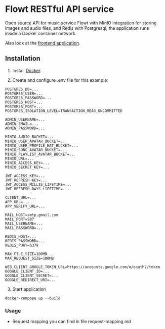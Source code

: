 # Flowt RESTful API service

Open source API for music service Flowt with MinIO integration for storing images and audio files, and Redis with Postgresql, the application runs inside a Docker container network.

Also look at the [frontend application](https://github.com/yougotnothing/flowt-frontend).

## Installation

1. Install [Docker](https://www.docker.com/get-started/).

2. Create and configure .env file for this example:
```dotenv
POSTGRES_DB=...
POSTGRES_USER=...
POSTGRES_PASSWORD=...
POSTGRES_HOST=...
POSTGRES_PORT=...
POSTGRES_ISOLATION_LEVEL=TRANSACTION_READ_UNCOMMITTED

ADMIN_USERNAME=...
ADMIN_EMAIL=...
ADMIN_PASSWORD=...

MINIO_AUDIO_BUCKET=...
MINIO_USER_AVATAR_BUCKET=...
MINIO_USER_PROFILE_HAT_BUCKET=...
MINIO_SONG_AVATAR_BUCKET=...
MINIO_PLAYLIST_AVATAR_BUCKET=...
MINIO_URL=...
MINIO_ACCESS_KEY=...
MINIO_SECRET_KEY=...

JWT_ACCESS_KEY=...
JWT_REFRESH_KEY=...
JWT_ACCESS_MILLIS_LIFETIME=...
JWT_REFRESH_DAYS_LIFETIME=...

CLIENT_URL=...
APP_URL=...
APP_VERIFY_URL=...

MAIL_HOST=smtp.gmail.com
MAIL_PORT=587
MAIL_USERNAME=...
MAIL_PASSWORD=...

REDIS_HOST=...
REDIS_PASSWORD=...
REDIS_PORT=6379

MAX_FILE_SIZE=100MB
MAX_REQUEST_SIZE=100MB

WEB_CLIENT_GOOGLE_TOKEN_URL=https://accounts.google.com/o/oauth2/token
GOOGLE_CLIENT_ID=...
GOOGLE_CLIENT_SECRET=...
GOOGLE_REDIRECT_URI=...
```

3. Start application
```shell
docker-compose up --build
```

### Usage
+ Request mapping you can find in file request-mapping.md